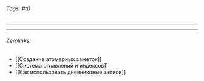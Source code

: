 ###### Tags:  #t0
___

___
###### Zerolinks: 
- [[Создание атомарных заметок]]
- [[Система оглавлений и индексов]]
- [[Как использовать дневниковые записи]]